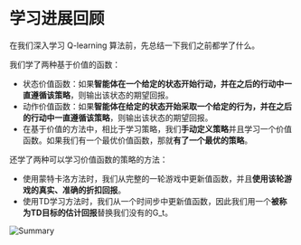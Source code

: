 # 学习进展回顾

在我们深入学习 Q-learning 算法前，先总结一下我们之前都学了什么。

我们学了两种基于价值的函数：

- 状态价值函数：如果**智能体在一个给定的状态开始行动，并在之后的行动中一直遵循该策略**，则输出该状态的期望回报。
- 动作价值函数：如果**智能体在给定的状态开始采取一个给定的行为，并在之后的行动中一直遵循该策略**，则输出该状态的期望回报。
- 在基于价值的方法中，相比于学习策略，我们**手动定义策略**并且学习一个价值函数。如果我们有一个最优价值函数，那就**有了一个最优的策略**。

还学了两种可以学习价值函数的策略的方法：

- 使用蒙特卡洛方法时，我们从完整的一轮游戏中更新值函数，并且**使用该轮游戏的真实、准确的折扣回报**。
- 使用TD学习方法时，我们从一个时间步中更新值函数，因此我们用一个**被称为TD目标的估计回报**替换我们没有的G_t。

<img src="https://huggingface.co/datasets/huggingface-deep-rl-course/course-images/resolve/main/en/unit3/summary-learning-mtds.jpg" alt="Summary"/>